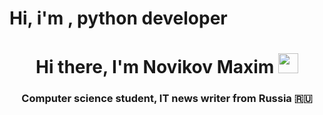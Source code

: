 <h1>Hi, i'm , python developer</h1>
<h1 align="center">Hi there, I'm Novikov Maxim 
<img src="https://github.com/blackcater/blackcater/raw/main/images/Hi.gif" height="32"/></h1>
<h3 align="center">Computer science student, IT news writer from Russia 🇷🇺</h3>
